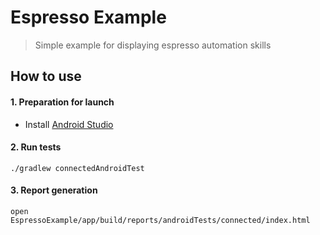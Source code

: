 # Espresso Example
> Simple example for displaying espresso automation skills

## How to use

#### 1. Preparation for launch
* Install [Android Studio](https://developer.android.com/studio/)

#### 2. Run tests
```
./gradlew connectedAndroidTest
```
#### 3. Report generation 
```
open EspressoExample/app/build/reports/androidTests/connected/index.html
```


